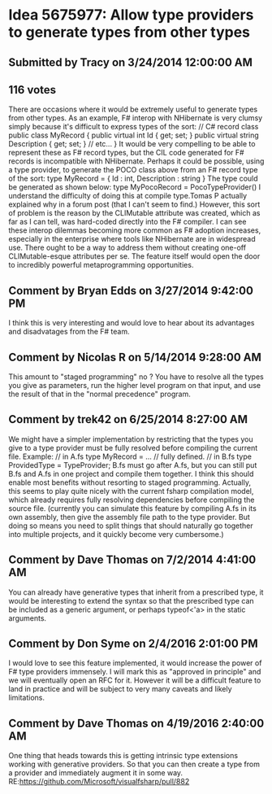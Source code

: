 # Idea 5675977: Allow type providers to generate types from other types #

## Submitted by Tracy on 3/24/2014 12:00:00 AM

## 116 votes

There are occasions where it would be extremely useful to generate types from other types.
As an example, F# interop with NHibernate is very clumsy simply because it's difficult to express types of the sort:
// C# record class
public class MyRecord
{
public virtual int Id { get; set; }
public virtual string Description { get; set; }
// etc...
}
It would be very compelling to be able to represent these as F# record types, but the CIL code generated for F# records is incompatible with NHibernate.
Perhaps it could be possible, using a type provider, to generate the POCO class above from an F# record type of the sort:
type MyRecord = { Id : int, Description : string }
The type could be generated as shown below:
type MyPocoRecord = PocoTypeProvider<MyRecord>()
I understand the difficulty of doing this at compile type.Tomas P actually explained why in a forum post (that I can't seem to find.) However, this sort of problem is the reason by the CLIMutable attribute was created, which as far as I can tell, was hard-coded directly into the F# compiler.
I can see these interop dilemmas becoming more common as F# adoption increases, especially in the enterprise where tools like NHibernate are in widespread use. There ought to be a way to address them without creating one-off CLIMutable-esque attributes per se.
The feature itself would open the door to incredibly powerful metaprogramming opportunities.




## Comment by Bryan Edds on 3/27/2014 9:42:00 PM

I think this is very interesting and would love to hear about its advantages and disadvatages from the F# team.

## Comment by Nicolas R on 5/14/2014 9:28:00 AM

This amount to "staged programming" no ? You have to resolve all the types you give as parameters, run the higher level program on that input, and use the result of that in the "normal precedence" program.

## Comment by trek42 on 6/25/2014 8:27:00 AM

We might have a simpler implementation by restricting that the types you give to a type provider must be fully resolved before compiling the current file.
Example:
// in A.fs
type MyRecord = ... // fully defined.
// in B.fs
type ProvidedType = TypeProvider<MyRecord>;
B.fs must go after A.fs, but you can still put B.fs and A.fs in one project and compile them together.
I think this should enable most benefits without resorting to staged programming. Actually, this seems to play quite nicely with the current fsharp compilation model, which already requires fully resolving dependencies before compiling the source file.
(currently you can simulate this feature by compiling A.fs in its own assembly, then give the assembly file path to the type provider. But doing so means you need to split things that should naturally go together into multiple projects, and it quickly become very cumbersome.)

## Comment by Dave Thomas on 7/2/2014 4:41:00 AM

You can already have generative types that inherit from a prescribed type, it would be interesting to extend the syntax so that the prescribed type can be included as a generic argument, or perhaps typeof<'a> in the static arguments.

## Comment by Don Syme on 2/4/2016 2:01:00 PM

I would love to see this feature implemented, it would increase the power of F# type providers immensely.
I will mark this as "approved in principle" and we will eventually open an RFC for it. However it will be a difficult feature to land in practice and will be subject to very many caveats and likely limitations.

## Comment by Dave Thomas on 4/19/2016 2:40:00 AM

One thing that heads towards this is getting intrinsic type extensions working with generative providers. So that you can then create a type from a provider and immediately augment it in some way. RE:https://github.com/Microsoft/visualfsharp/pull/882


